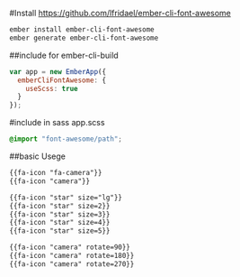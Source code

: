 #Install
https://github.com/lfridael/ember-cli-font-awesome
```sh
ember install ember-cli-font-awesome
ember generate ember-cli-font-awesome
```
##include for  ember-cli-build
```js
var app = new EmberApp({
  emberCliFontAwesome: {
    useScss: true
  }
});
```
#include in sass
app.scss
```scss
@import "font-awesome/path";
```
##basic Usege
```scss
{{fa-icon "fa-camera"}}
{{fa-icon "camera"}}

{{fa-icon "star" size="lg"}}
{{fa-icon "star" size=2}}
{{fa-icon "star" size=3}}
{{fa-icon "star" size=4}}
{{fa-icon "star" size=5}}

{{fa-icon "camera" rotate=90}}
{{fa-icon "camera" rotate=180}}
{{fa-icon "camera" rotate=270}}
```